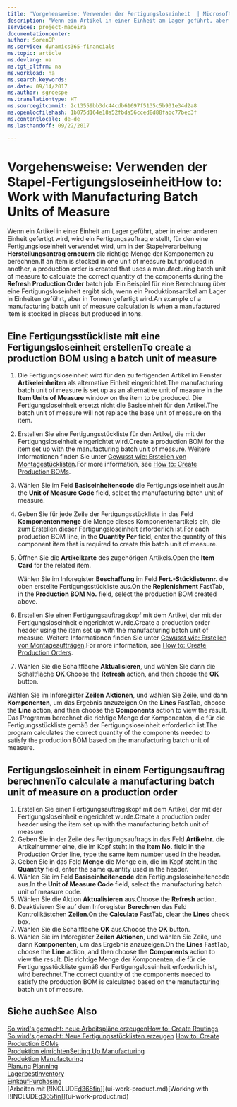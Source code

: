 ```yaml
---
title: 'Vorgehensweise: Verwenden der Fertigungsloseinheit  | Microsoft Docs'
description: "Wenn ein Artikel in einer Einheit am Lager geführt, aber in einer anderen Einheit gefertigt wird, kann ein Fertigungsauftrag erstellt werden, für den eine Fertigungsloseinheit verwendet wird, um in der Stapelverarbeitung  FA berechnen die richtige Menge der Komponenten zu berechnen. Ein Beispiel für eine Berechnung über eine Fertigungsloseinheit ergibt sich, wenn ein Produktionsartikel am Lager in Einheiten geführt, aber in Tonnen gefertigt wird."
services: project-madeira
documentationcenter: 
author: SorenGP
ms.service: dynamics365-financials
ms.topic: article
ms.devlang: na
ms.tgt_pltfrm: na
ms.workload: na
ms.search.keywords: 
ms.date: 09/14/2017
ms.author: sgroespe
ms.translationtype: HT
ms.sourcegitcommit: 2c13559bb3dc44cdb61697f5135c5b931e34d2a8
ms.openlocfilehash: 1b075d164e18a52fbda56cced8d88fabc77bec3f
ms.contentlocale: de-de
ms.lasthandoff: 09/22/2017

---
```

# <a name="how-to-work-with-manufacturing-batch-units-of-measure"></a><span data-ttu-id="3b3c4-104">Vorgehensweise: Verwenden der Stapel-Fertigungsloseinheit</span><span class="sxs-lookup"><span data-stu-id="3b3c4-104">How to: Work with Manufacturing Batch Units of Measure</span></span>
<span data-ttu-id="3b3c4-105">Wenn ein Artikel in einer Einheit am Lager geführt, aber in einer anderen Einheit gefertigt wird, wird ein Fertigungsauftrag erstellt, für den eine Fertigungsloseinheit verwendet wird, um in der Stapelverarbeitung **Herstellungsantrag erneuern** die richtige Menge der Komponenten zu berechnen.</span><span class="sxs-lookup"><span data-stu-id="3b3c4-105">If an item is stocked in one unit of measure but produced in another, a production order is created that uses a manufacturing batch unit of measure to calculate the correct quantity of the components during the **Refresh Production Order** batch job.</span></span> <span data-ttu-id="3b3c4-106">Ein Beispiel für eine Berechnung über eine Fertigungsloseinheit ergibt sich, wenn ein Produktionsartikel am Lager in Einheiten geführt, aber in Tonnen gefertigt wird.</span><span class="sxs-lookup"><span data-stu-id="3b3c4-106">An example of a manufacturing batch unit of measure calculation is when a manufactured item is stocked in pieces but produced in tons.</span></span>  

## <a name="to-create-a-production-bom-using-a-batch-unit-of-measure"></a><span data-ttu-id="3b3c4-107">Eine Fertigungsstückliste mit eine Fertigungsloseinheit erstellen</span><span class="sxs-lookup"><span data-stu-id="3b3c4-107">To create a production BOM using a batch unit of measure</span></span>  
1.  <span data-ttu-id="3b3c4-108">Die Fertigungsloseinheit wird für den zu fertigenden Artikel im Fenster **Artikeleinheiten** als alternative Einheit eingerichtet.</span><span class="sxs-lookup"><span data-stu-id="3b3c4-108">The manufacturing batch unit of measure is set up as an alternative unit of measure in the **Item Units of Measure** window on the item to be produced.</span></span> <span data-ttu-id="3b3c4-109">Die Fertigungsloseinheit ersetzt nicht die Basiseinheit für den Artikel.</span><span class="sxs-lookup"><span data-stu-id="3b3c4-109">The batch unit of measure will not replace the base unit of measure on the item.</span></span>  
2.  <span data-ttu-id="3b3c4-110">Erstellen Sie eine Fertigungsstückliste für den Artikel, die mit der Fertigungsloseinheit eingerichtet wird.</span><span class="sxs-lookup"><span data-stu-id="3b3c4-110">Create a production BOM for the item set up with the manufacturing batch unit of measure.</span></span> <span data-ttu-id="3b3c4-111">Weitere Informationen finden Sie unter [Gewusst wie: Erstellen von Montagestücklisten](production-how-to-create-production-boms.md).</span><span class="sxs-lookup"><span data-stu-id="3b3c4-111">For more information, see [How to: Create Production BOMs](production-how-to-create-production-boms.md).</span></span>  
3.  <span data-ttu-id="3b3c4-112">Wählen Sie im Feld **Basiseinheitencode** die Fertigungsloseinheit aus.</span><span class="sxs-lookup"><span data-stu-id="3b3c4-112">In the **Unit of Measure Code** field, select the manufacturing batch unit of measure.</span></span>  
4.  <span data-ttu-id="3b3c4-113">Geben Sie für jede Zeile der Fertigungsstückliste in das Feld **Komponentenmenge** die Menge dieses Komponentenartikels ein, die zum Erstellen dieser Fertigungsloseinheit erforderlich ist.</span><span class="sxs-lookup"><span data-stu-id="3b3c4-113">For each production BOM line, in the **Quantity Per** field, enter the quantity of this component item that is required to create this batch unit of measure.</span></span>  
5.  <span data-ttu-id="3b3c4-114">Öffnen Sie die  **Artikelkarte** des zugehörigen Artikels.</span><span class="sxs-lookup"><span data-stu-id="3b3c4-114">Open the **Item Card** for the related item.</span></span>  

    <span data-ttu-id="3b3c4-115">Wählen Sie im Inforegister **Beschaffung** im Feld **Fert.-Stücklistennr.** die oben erstellte Fertigungsstückliste aus.</span><span class="sxs-lookup"><span data-stu-id="3b3c4-115">On the **Replenishment** FastTab, in the **Production BOM No.** field, select the production BOM created above.</span></span>  
6.  <span data-ttu-id="3b3c4-116">Erstellen Sie einen Fertigungsauftragskopf mit dem Artikel, der mit der Fertigungsloseinheit eingerichtet wurde.</span><span class="sxs-lookup"><span data-stu-id="3b3c4-116">Create a production order header using the item set up with the manufacturing batch unit of measure.</span></span> <span data-ttu-id="3b3c4-117">Weitere Informationen finden Sie unter [Gewusst wie: Erstellen von Montageaufträgen](production-how-to-create-production-orders.md).</span><span class="sxs-lookup"><span data-stu-id="3b3c4-117">For more information, see [How to: Create Production Orders](production-how-to-create-production-orders.md).</span></span>  
7.  <span data-ttu-id="3b3c4-118">Wählen Sie die Schaltfläche **Aktualisieren**, und wählen Sie dann die Schaltfläche **OK**.</span><span class="sxs-lookup"><span data-stu-id="3b3c4-118">Choose the **Refresh** action, and then choose  the **OK** button.</span></span>  

<span data-ttu-id="3b3c4-119">Wählen Sie im Inforegister **Zeilen** **Aktionen**, und wählen Sie Zeile, und dann **Komponenten**, um das Ergebnis anzuzeigen.</span><span class="sxs-lookup"><span data-stu-id="3b3c4-119">On the **Lines** FastTab, choose the **Line** action, and then choose the **Components** action to view the result.</span></span> <span data-ttu-id="3b3c4-120">Das Programm berechnet die richtige Menge der Komponenten, die für die Fertigungsstückliste gemäß der Fertigungsloseinheit erforderlich ist.</span><span class="sxs-lookup"><span data-stu-id="3b3c4-120">The program calculates the correct quantity of the components needed to satisfy the production BOM based on the manufacturing batch unit of measure.</span></span>  

## <a name="to-calculate-a-manufacturing-batch-unit-of-measure-on-a-production-order"></a><span data-ttu-id="3b3c4-121">Fertigungsloseinheit in einem Fertigungsauftrag berechnen</span><span class="sxs-lookup"><span data-stu-id="3b3c4-121">To calculate a manufacturing batch unit of measure on a production order</span></span>  
1.  <span data-ttu-id="3b3c4-122">Erstellen Sie einen Fertigungsauftragskopf mit dem Artikel, der mit der Fertigungsloseinheit eingerichtet wurde.</span><span class="sxs-lookup"><span data-stu-id="3b3c4-122">Create a production order header using the item set up with the manufacturing batch unit of measure.</span></span>  
2.  <span data-ttu-id="3b3c4-123">Geben Sie in der Zeile des Fertigungsauftrags in das Feld **Artikelnr.** die Artikelnummer eine, die im Kopf steht.</span><span class="sxs-lookup"><span data-stu-id="3b3c4-123">In the **Item No.** field in the Production Order line, type the same item number used in the header.</span></span>  
3.  <span data-ttu-id="3b3c4-124">Geben Sie in das Feld **Menge** die Menge ein, die im Kopf steht.</span><span class="sxs-lookup"><span data-stu-id="3b3c4-124">In the **Quantity** field, enter the same quantity used in the header.</span></span>  
4.  <span data-ttu-id="3b3c4-125">Wählen Sie im Feld **Basiseinheitencode** den Fertigungsloseinheitencode aus.</span><span class="sxs-lookup"><span data-stu-id="3b3c4-125">In the **Unit of Measure Code** field, select the manufacturing batch unit of measure code.</span></span>  
5.  <span data-ttu-id="3b3c4-126">Wählen Sie die Aktion **Aktualisieren** aus.</span><span class="sxs-lookup"><span data-stu-id="3b3c4-126">Choose the **Refresh** action.</span></span>
6.  <span data-ttu-id="3b3c4-127">Deaktivieren Sie auf dem Inforegister **Berechnen** das Feld Kontrollkästchen **Zeilen**.</span><span class="sxs-lookup"><span data-stu-id="3b3c4-127">On the **Calculate** FastTab, clear the **Lines** check box.</span></span>  
7.  <span data-ttu-id="3b3c4-128">Wählen Sie die Schaltfläche **OK** aus.</span><span class="sxs-lookup"><span data-stu-id="3b3c4-128">Choose the **OK** button.</span></span>  
8.  <span data-ttu-id="3b3c4-129">Wählen Sie im Inforegister **Zeilen** **Aktionen**, und wählen Sie Zeile, und dann **Komponenten**, um das Ergebnis anzuzeigen.</span><span class="sxs-lookup"><span data-stu-id="3b3c4-129">On the **Lines** FastTab, choose the **Line** action, and then choose the **Components** action to view the result.</span></span> <span data-ttu-id="3b3c4-130">Die richtige Menge der Komponenten, die für die Fertigungsstückliste gemäß der Fertigungsloseinheit erforderlich ist, wird berechnet.</span><span class="sxs-lookup"><span data-stu-id="3b3c4-130">The correct quantity of the components needed to satisfy the production BOM is calculated based on the manufacturing batch unit of measure.</span></span>  

## <a name="see-also"></a><span data-ttu-id="3b3c4-131">Siehe auch</span><span class="sxs-lookup"><span data-stu-id="3b3c4-131">See Also</span></span>  
[<span data-ttu-id="3b3c4-132">So wird's gemacht: neue Arbeitspläne erzeugen</span><span class="sxs-lookup"><span data-stu-id="3b3c4-132">How to: Create Routings</span></span>](production-how-to-create-routings.md)  
<span data-ttu-id="3b3c4-133">[So wird's gemacht: Neue Fertigungsstücklisten erzeugen](production-how-to-create-production-boms.md)   </span><span class="sxs-lookup"><span data-stu-id="3b3c4-133">[How to: Create Production BOMs](production-how-to-create-production-boms.md)   </span></span>  
[<span data-ttu-id="3b3c4-134">Produktion einrichten</span><span class="sxs-lookup"><span data-stu-id="3b3c4-134">Setting Up Manufacturing</span></span>](production-configure-production-processes.md)  
<span data-ttu-id="3b3c4-135">[Produktion](production-manage-manufacturing.md)  </span><span class="sxs-lookup"><span data-stu-id="3b3c4-135">[Manufacturing](production-manage-manufacturing.md)  </span></span>  
<span data-ttu-id="3b3c4-136">[Planung](production-planning.md) </span><span class="sxs-lookup"><span data-stu-id="3b3c4-136">[Planning](production-planning.md) </span></span>  
[<span data-ttu-id="3b3c4-137">Lagerbest</span><span class="sxs-lookup"><span data-stu-id="3b3c4-137">Inventory</span></span>](inventory-manage-inventory.md)  
[<span data-ttu-id="3b3c4-138">Einkauf</span><span class="sxs-lookup"><span data-stu-id="3b3c4-138">Purchasing</span></span>](purchasing-manage-purchasing.md)  
<span data-ttu-id="3b3c4-139">[Arbeiten mit [!INCLUDE[d365fin](includes/d365fin_md.md)]](ui-work-product.md)</span><span class="sxs-lookup"><span data-stu-id="3b3c4-139">[Working with [!INCLUDE[d365fin](includes/d365fin_md.md)]](ui-work-product.md)</span></span>  

